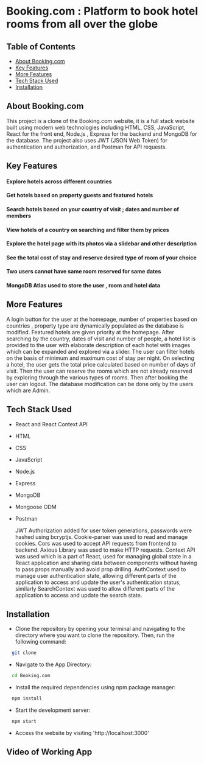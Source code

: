 # Booking.com : Platform to book hotel rooms from all over the globe

## Table of Contents
* [About Booking.com](#About-Booking.com)
* [Key Features](#key-features)
* [More Features](#more-features)
* [Tech Stack Used](#tech-stack-used)
* [Installation](#installation)


## About Booking.com
This project is a clone of the Booking.com website, it is a full stack website built using modern web technologies including HTML, CSS, JavaScript, React for the front end, Node.js , Express for the backend and MongoDB for the database. The project also uses JWT (JSON Web Token) for authentication and authorization, and Postman for API requests.

## Key Features
#### Explore hotels across different countries

#### Get hotels based on property guests and featured hotels

#### Search hotels based on your country of visit ; dates and number of members

#### View hotels of a country on searching and filter them by prices

#### Explore the hotel page with its photos via a slidebar and other description

#### See the total cost of stay and reserve desired type of room of your choice

#### Two users cannot have same room reserved for same dates

#### MongoDB Atlas used to store the user , room and hotel data

## More Features

A login button for the user at the homepage, number of properties based on countries , property type are dynamically populated as the database is modified. Featured hotels are given priority at the homepage. After searching by the country, dates of visit and number of people, a hotel list is provided to the user with elaborate description of each hotel with images which can be expanded and explored via a slider. The user can filter hotels on the basis of minimum and maximum cost of stay per night. On selecting a hotel, the user gets the total price calculated based on number of days of visit. Then the user can reserve the rooms which are not already reserved by exploring through the various types of rooms. Then after booking the user can logout. The database modification can be done only by the users which are Admin.

## Tech Stack Used
- React and React Context API
- HTML
- CSS
- JavaScript
- Node.js
- Express
- MongoDB
- Mongoose ODM
- Postman

  JWT Authorization added for user token generations, passwords were hashed using bcryptjs. Cookie-parser was used to read and manage cookies. Cors was used to accept API requests from frontend to backend. Axious Library was used to make HTTP requests. Context API was used which is a part of React, used for managing global state in a React application and sharing data between components without having to pass props manually and avoid prop drilling. AuthContext used to manage user authentication state, allowing different parts of the application to access and update the user's authentication status, similarly SearchContext was used to allow different parts of the application to access and update the search state.

## Installation

- Clone the repository by opening your terminal and navigating to the directory where you want to clone the repository. Then, run the following command:
```bash
  git clone 
```

- Navigate to the App Directory:
```bash
  cd Booking.com
```

- Install the required dependencies using npm package manager:
```bash
  npm install
```
- Start the development server:
```bash
  npm start
```
- Access the website by visiting 'http://localhost:3000'

  
## Video of Working App






